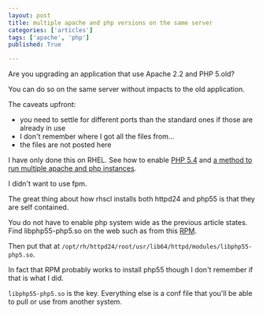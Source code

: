 ```yaml
---
layout: post
title: multiple apache and php versions on the same server
categories: ['articles']
tags: ['apache', 'php']
published: True

---
```


Are you upgrading an application that use Apache 2.2 and PHP 5.old?

You can do so on the same server without impacts to the old application. 

The caveats upfront: 
* you need to settle for different ports than the standard ones if those are already in use
* I don't remember where I got all the files from...
* the files are not posted here

I have only done this on RHEL. See how to enable [PHP 5.4](http://developerblog.redhat.com/2013/08/01/php-5-4-on-rhel-6-using-rhscl/) and [a method to run multiple apache and php instances](http://developerblog.redhat.com/2014/04/08/apache-with-various-php-versions-using-scl/).

I didn't want to use fpm. 

The great thing about how rhscl installs both httpd24 and php55 is that they are self contained.

You do not have to enable php system wide as the previous article states. Find libphp55-php5.so on the web such as from this [RPM](http://rpm.pbone.net/index.php3/stat/4/idpl/26630836/dir/scientific_linux_6/com/php55-php-5.5.6-10.el6.x86_64.rpm.html).

Then put that at `/opt/rh/httpd24/root/usr/lib64/httpd/modules/libphp55-php5.so`.

In fact that RPM probably works to install php55 though I don't remember if that is what I did.

`libphp55-php5.so` is the key. Everything else is a conf file that you'll be able to pull or use from another system.

